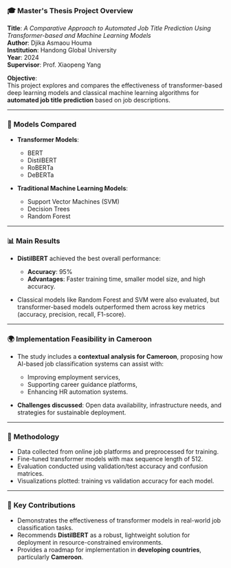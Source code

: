 

### 🎓 **Master's Thesis Project Overview**

**Title**: *A Comparative Approach to Automated Job Title Prediction Using Transformer-based and Machine Learning Models*  
**Author**: Djika Asmaou Houma  
**Institution**: Handong Global University  
**Year**: 2024  
**Supervisor**: Prof. Xiaopeng Yang

**Objective**:  
This project explores and compares the effectiveness of transformer-based deep learning models and classical machine learning algorithms for **automated job title prediction** based on job descriptions.

---

### 🧠 **Models Compared**

- **Transformer Models**:
  - BERT
  - DistilBERT
  - RoBERTa
  - DeBERTa

- **Traditional Machine Learning Models**:
  - Support Vector Machines (SVM)
  - Decision Trees
  - Random Forest

---

### 📊 **Main Results**

- **DistilBERT** achieved the best overall performance:
  - **Accuracy**: 95%
  - **Advantages**: Faster training time, smaller model size, and high accuracy.
  
- Classical models like Random Forest and SVM were also evaluated, but transformer-based models outperformed them across key metrics (accuracy, precision, recall, F1-score).

---

### 🌍 **Implementation Feasibility in Cameroon**

- The study includes a **contextual analysis for Cameroon**, proposing how AI-based job classification systems can assist with:
  - Improving employment services,
  - Supporting career guidance platforms,
  - Enhancing HR automation systems.

- **Challenges discussed**: Open data availability, infrastructure needs, and strategies for sustainable deployment.

---

### 🔧 **Methodology**

- Data collected from online job platforms and preprocessed for training.
- Fine-tuned transformer models with max sequence length of 512.
- Evaluation conducted using validation/test accuracy and confusion matrices.
- Visualizations plotted: training vs validation accuracy for each model.

---

### 📌 **Key Contributions**

- Demonstrates the effectiveness of transformer models in real-world job classification tasks.
- Recommends **DistilBERT** as a robust, lightweight solution for deployment in resource-constrained environments.
- Provides a roadmap for implementation in **developing countries**, particularly **Cameroon**.

